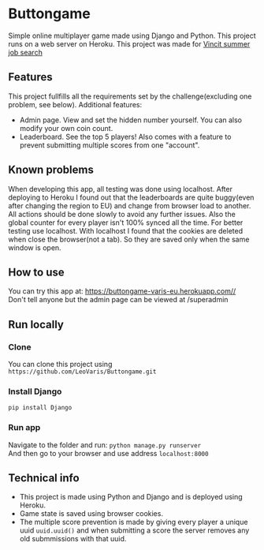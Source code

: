 # Buttongame
Simple online multiplayer game made using Django and Python. This project runs on a web server on Heroku. This project was made for [Vincit summer job search](https://koodarijahti.fi/)

## Features
This project fullfills all the requirements set by the challenge(excluding one problem, see below).
Additional features:
- Admin page. View and set the hidden number yourself. You can also modify your own coin count.
- Leaderboard. See the top 5 players! Also comes with a feature to prevent submitting multiple scores from one "account".

## Known problems
When developing this app, all testing was done using localhost. After deploying to Heroku I found out that the leaderboards are quite buggy(even after changing the region to EU) and change from browser load to another. All actions should be done slowly to avoid any further issues. Also the global counter for every player isn't 100% synced all the time. For better testing use localhost. With localhost I found that the cookies are deleted when close the browser(not a tab). So they are saved only when the same window is open.

## How to use
You can try this app at: https://buttongame-varis-eu.herokuapp.com//<br/>
Don't tell anyone but the admin page can be viewed at /superadmin

## Run locally
### Clone
You can clone this project using ```https://github.com/LeoVaris/Buttongame.git```
### Install Django
```pip install Django```
### Run app
Navigate to the folder and run:
```python manage.py runserver```<br/>
And then go to your browser and use address 
```localhost:8000```

## Technical info
- This project is made using Python and Django and is deployed using Heroku. 
- Game state is saved using browser cookies. 
- The multiple score prevention is made by giving every player a unique uuid ```uuid.uuid()``` and when submitting a score the server removes any old submmissions with that uuid.
